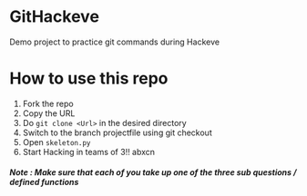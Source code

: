 # GitHackeve
Demo project to practice git commands during Hackeve

# How to use this repo
1. Fork the repo
2. Copy the URL 
2. Do ```git clone <Url>``` in the desired directory
3. Switch to the branch projectfile using git checkout <branch name>
4. Open ```skeleton.py```
5. Start Hacking in teams of 3!!
abxcn
#####  Note : Make sure that each of you take up one of the three sub questions / defined functions
